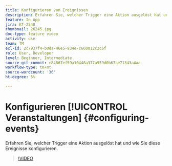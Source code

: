```yaml
---
title: Konfigurieren von Ereignissen
description: Erfahren Sie, welcher Trigger eine Aktion ausgelöst hat und wie Sie diese Ereignisse konfigurieren.
feature: In App
jira: KT-2548
thumbnail: 26245.jpg
doc-type: feature video
activity: use
team: TM
exl-id: 2c7937f4-b0da-46e5-934e-c660012c2c6f
role: User, Developer
level: Beginner, Intermediate
source-git-commit: c84867ef59a10448a377a959d0b67ae71343a4aa
workflow-type: tm+mt
source-wordcount: '36'
ht-degree: 5%

---
```


# Konfigurieren [!UICONTROL Veranstaltungen] {#configuring-events}

Erfahren Sie, welcher Trigger eine Aktion ausgelöst hat und wie Sie diese Ereignisse konfigurieren.

>[!VIDEO](https://video.tv.adobe.com/v/26245?quality=12&learn=on)

